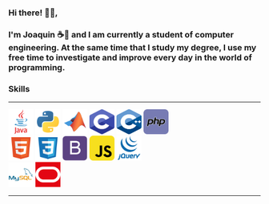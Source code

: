 ### Hi there! 👋🏽, 

### I'm Joaquin ☕🍃 and I am currently a student of computer engineering. At the same time that I study my degree, I use my free time to investigate and improve every day in the world of programming.

### **Skills**
---
  <p> 
    <img src="./icons/java_icon.svg" alt="java" width="50" height="50"/>
    <img src="./icons/python_icon.svg" alt="python" width="50" height="50"/>
    <img src="./icons/matlab_icon.svg" alt="matlab" width="50" height="50"/>
    <img src="./icons/c_icon.svg" alt="c" width="50" height="50"/>
    <img src="./icons/cplusplus_icon.svg" alt="c++" width="50" height="50"/>
    <img src="./icons/php_icon.svg" alt="php" width="50" height="50"/>
    </br>
    <img src="./icons/html_icon.svg" alt="html" width="50" height="50"/>
    <img src="./icons/css_icon.svg" alt="css" width="50" height="50"/>
    <img src="./icons/bootstrap_icon.svg" alt="bootstrap" width="50" height="50"/>
    <img src="./icons/javascript_icon.svg" alt="javascript" width="50" height="50"/>
    <img src="./icons/jquery_icon.svg" alt="jquery" width="50" height="50"/>
    </br>
    <img src="./icons/mysql_icon.svg" alt="mysql" width="50" height="50"/>
    <img src="./icons/oracle_icon.svg" alt="oracle" width="50" height="50"/>
  </p>
  
---
